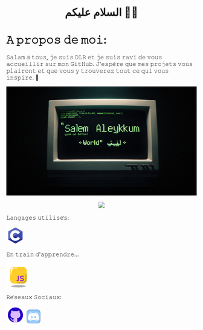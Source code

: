 <h1 align="center">السلام عليكم 👋🏼</h1>

# 𝙰 𝚙𝚛𝚘𝚙𝚘𝚜 𝚍𝚎 𝚖𝚘𝚒:

𝚂𝚊𝚕𝚊𝚖 𝚊̀ 𝚝𝚘𝚞𝚜, 𝚓𝚎 𝚜𝚞𝚒𝚜 𝙳𝙻𝚁 𝚎𝚝 𝚓𝚎 𝚜𝚞𝚒𝚜 𝚛𝚊𝚟𝚒 𝚍𝚎 𝚟𝚘𝚞𝚜 𝚊𝚌𝚌𝚞𝚎𝚒𝚕𝚕𝚒𝚛 𝚜𝚞𝚛 𝚖𝚘𝚗 𝙶𝚒𝚝𝙷𝚞𝚋. 𝙹'𝚎𝚜𝚙𝚎̀𝚛𝚎 𝚚𝚞𝚎 𝚖𝚎𝚜 𝚙𝚛𝚘𝚓𝚎𝚝𝚜 𝚟𝚘𝚞𝚜 𝚙𝚕𝚊𝚒𝚛𝚘𝚗𝚝 𝚎𝚝 𝚚𝚞𝚎 𝚟𝚘𝚞𝚜 𝚢 𝚝𝚛𝚘𝚞𝚟𝚎𝚛𝚎𝚣 𝚝𝚘𝚞𝚝 𝚌𝚎 𝚚𝚞𝚒 𝚟𝚘𝚞𝚜 𝚒𝚗𝚜𝚙𝚒𝚛𝚎. 💭

![image](https://github.com/medex24/medex24/blob/main/image/banner.png)

<p align="center">
  <a href="mehdiytbchanel@gmail.com">
    <img src="https://github.com/blackcater/blackcater/raw/main/images/social-gmail.svg" height="40" />
  </a>
</p>


𝙻𝚊𝚗𝚐𝚊𝚐𝚎𝚜 𝚞𝚝𝚒𝚕𝚒𝚜𝚎́𝚜:

<a title="Drupal"><img src="image/languageC.png" /></a>


𝙴𝚗 𝚝𝚛𝚊𝚒𝚗 𝚍'𝚊𝚙𝚙𝚛𝚎𝚗𝚍𝚛𝚎...

<a title="Drupal"><img src="image/js.png" /></a>


𝚁𝚎́𝚜𝚎𝚊𝚞𝚡 𝚂𝚘𝚌𝚒𝚊𝚞𝚡: 

[![GitHub](image/github.gif)](https://github.com/medex24)
[![GitHub](image/discord.gif)](https://discord.com/users/dlr_dlr)


<!--
**medex24/medex24** is a ✨ _special_ ✨ repository because its `README.md` (this file) appears on your GitHub profile.

Here are some ideas to get you started:

- 🔭 I’m currently working on ...
- 🌱 I’m currently learning ...
- 👯 I’m looking to collaborate on ...
- 🤔 I’m looking for help with ...
- 💬 Ask me about ...
- 📫 How to reach me: ...
- 😄 Pronouns: ...
- ⚡ Fun fact: ...
-->
